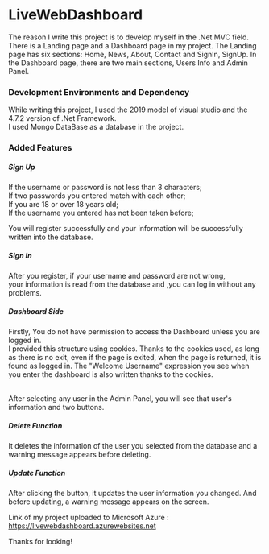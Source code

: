 <h1>LiveWebDashboard</h1>
The reason I write this project is to develop myself in the .Net MVC field.
There is a Landing page and a Dashboard page in my project.
The Landing page has six sections: Home, News, About, Contact and SignIn, SignUp.
In the Dashboard page, there are two main sections, Users Info and Admin Panel.

<h3>Development Environments and Dependency</h3>
While writing this project, I used the 2019 model of visual studio and the 4.7.2 version of .Net Framework.<br>
I used Mongo DataBase as a database in the project.

<h3>Added Features</h3>
<h5>Sign Up</h5>
If the username or password is not less than 3 characters;<br>
If two passwords you entered match with each other;<br>
If you are 18 or over 18 years old;<br>
If the username you entered has not been taken before;<br>

You will register successfully and your information will be successfully written into the database.

<h5>Sign In</h5>
After you register, if your username and password are not wrong, <br>
your information is read from the database and ,you can log in without any problems.

<h5>Dashboard Side</h5>
Firstly, You do not have permission to access the Dashboard unless you are logged in.<br>
I provided this structure using cookies.
Thanks to the cookies used, as long as there is no exit, even if the page is exited, when the page is returned, it is found as logged in.
The "Welcome Username" expression you see when you enter the dashboard is also written thanks to the cookies.<br><br>

After selecting any user in the Admin Panel, you will see that user's information and two buttons.

<h5>Delete Function</h5>
It deletes the information of the user you selected from the database and a warning message appears before deleting.

<h5>Update Function</h5>
After clicking the button, it updates the user information you changed. And before updating, a warning message appears on the screen.

Link of my project uploaded to Microsoft Azure : https://livewebdashboard.azurewebsites.net 




Thanks for looking!
